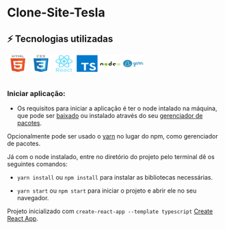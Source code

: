 # Clone-Site-Tesla

## ⚡ Tecnologias utilizadas
<div>
  <img align="center" alt="HTML5" height="40" width="50" src="https://github.com/miqueiassggarcia/miqueiassggarcia/blob/main/Icons/html5-original-wordmark.svg" />
  <img align="center" alt="CCS3" height="40" width="50" src="https://github.com/miqueiassggarcia/miqueiassggarcia/blob/main/Icons/css3-original-wordmark.svg" />
  <img align="center" alt="REACT" height="40" width="50" src="https://github.com/miqueiassggarcia/miqueiassggarcia/blob/main/Icons/react-original-wordmark.svg" />
  <img align="center" alt="TYPESCRIPT" height="40" width="50" src="https://github.com/miqueiassggarcia/miqueiassggarcia/blob/main/Icons/typescript-original.svg" />
  <img align="center" alt="NODEJS" height="40" width="50" src="https://github.com/miqueiassggarcia/miqueiassggarcia/blob/main/Icons/nodejs-original-wordmark.svg" />
  <img align="center" alt="YARN" height="40" width="50" src="https://github.com/miqueiassggarcia/miqueiassggarcia/blob/main/Icons/yarn-original-wordmark.svg" />
  <br><br>
</div>

### Iniciar aplicação:
* Os requisitos para iniciar a aplicação é ter o node intalado na máquina, que pode ser [baixado](https://nodejs.org/en/download/) ou instalado através do seu [gerenciador de pacotes](https://nodejs.org/en/download/package-manager/).

Opcionalmente pode ser usado o [yarn](https://classic.yarnpkg.com/en/docs/install/#windows-stable) no lugar do npm, como gerenciador de pacotes.

Já com o node instalado, entre no diretório do projeto pelo terminal dê os seguintes comandos:

* ``yarn install`` ou ``npm install`` para instalar as bibliotecas necessárias.

* ``yarn start`` ou ``npm start`` para iniciar o projeto e abrir ele no seu navegador.

Projeto inicializado com ``create-react-app --template typescript`` [Create React App](https://github.com/facebook/create-react-app).
